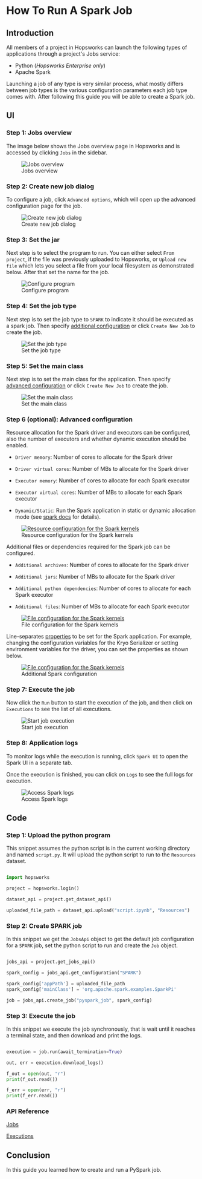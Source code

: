 # How To Run A Spark Job

## Introduction

All members of a project in Hopsworks can launch the following types of applications through a project's Jobs service:

- Python (*Hopsworks Enterprise only*)
- Apache Spark

Launching a job of any type is very similar process, what mostly differs between job types is
the various configuration parameters each job type comes with. After following this guide you will be able to create a Spark job.

## UI

### Step 1: Jobs overview

The image below shows the Jobs overview page in Hopsworks and is accessed by clicking `Jobs` in the sidebar.

<p align="center">
  <figure>
    <img src="../../../../assets/images/guides/jobs/jobs_overview.png" alt="Jobs overview">
    <figcaption>Jobs overview</figcaption>
  </figure>
</p>

### Step 2: Create new job dialog

To configure a  job, click `Advanced options`, which will open up the advanced configuration page for the job.

<p align="center">
  <figure>
    <img src="../../../../assets/images/guides/jobs/create_new_job.png" alt="Create new job dialog">
    <figcaption>Create new job dialog</figcaption>
  </figure>
</p>

### Step 3: Set the jar

Next step is to select the program to run. You can either select `From project`, if the file was previously uploaded to Hopsworks, or `Upload new file` which lets you select a file from your local filesystem as demonstrated below. After that set the name for the job.

<p align="center">
  <figure>
    <img src="../../../../assets/images/guides/jobs/upload_job_spark_file.gif" alt="Configure program">
    <figcaption>Configure program</figcaption>
  </figure>
</p>

### Step 4: Set the job type

Next step is to set the job type to `SPARK` to indicate it should be executed as a spark job. Then specify [additional configuration](#step-5-optional-additional-configuration) or click `Create New Job` to create the job.

<p align="center">
  <figure>
    <img src="../../../../assets/images/guides/jobs/advanced_configuration_spark.png" alt="Set the job type">
    <figcaption>Set the job type</figcaption>
  </figure>
</p>

### Step 5: Set the main class

Next step is to set the main class for the application. Then specify [advanced configuration](#step-6-optional-advanced-configuration) or click `Create New Job` to create the job.

<p align="center">
  <figure>
    <img src="../../../../assets/images/guides/jobs/spark_main_class.gif" alt="Set the main class">
    <figcaption>Set the main class</figcaption>
  </figure>
</p>


### Step 6 (optional): Advanced configuration

Resource allocation for the Spark driver and executors can be configured, also the number of executors and whether dynamic execution should be enabled.

* `Driver memory`: Number of cores to allocate for the Spark driver

* `Driver virtual cores`: Number of MBs to allocate for the Spark driver

* `Executor memory`: Number of cores to allocate for each Spark executor

* `Executor virtual cores`: Number of MBs to allocate for each Spark executor

* `Dynamic/Static`: Run the Spark application in static or dynamic allocation mode (see [spark docs](https://spark.apache.org/docs/latest/configuration.html#dynamic-allocation) for details).


<p align="center">
  <figure>
    <a  href="../../../../assets/images/guides/jupyter/spark_resource_and_compute.png">
      <img src="../../../../assets/images/guides/jupyter/spark_resource_and_compute.png" alt="Resource configuration for the Spark kernels">
    </a>
    <figcaption>Resource configuration for the Spark kernels</figcaption>
  </figure>
</p>

Additional files or dependencies required for the Spark job can be configured.

* `Additional archives`: Number of cores to allocate for the Spark driver

* `Additional jars`: Number of MBs to allocate for the Spark driver

* `Additional python dependencies`: Number of cores to allocate for each Spark executor

* `Additional files`: Number of MBs to allocate for each Spark executor

<p align="center">
  <figure>
    <a  href="../../../../assets/images/guides/jupyter/spark_additional_files.png">
      <img src="../../../../assets/images/guides/jupyter/spark_additional_files.png" alt="File configuration for the Spark kernels">
    </a>
    <figcaption>File configuration for the Spark kernels</figcaption>
  </figure>
</p>

Line-separates [properties](https://spark.apache.org/docs/3.1.1/configuration.html) to be set for the Spark application. For example, changing the configuration variables for the Kryo Serializer or setting environment variables for the driver, you can set the properties as shown below.

<p align="center">
  <figure>
    <a  href="../../../../assets/images/guides/jupyter/spark_properties.png">
      <img src="../../../../assets/images/guides/jupyter/spark_properties.png" alt="File configuration for the Spark kernels">
    </a>
    <figcaption>Additional Spark configuration</figcaption>
  </figure>
</p>

### Step 7: Execute the job

Now click the `Run` button to start the execution of the job, and then click on `Executions` to see the list of all executions.


<p align="center">
  <figure>
    <img src="../../../../assets/images/guides/jobs/start_job_py.gif" alt="Start job execution">
    <figcaption>Start job execution</figcaption>
  </figure>
</p>

### Step 8: Application logs

To monitor logs while the execution is running, click `Spark UI` to open the Spark UI in a separate tab.

Once the execution is finished, you can click on `Logs` to see the full logs for execution.

<p align="center">
  <figure>
    <img src="../../../../assets/images/guides/jobs/spark_logs.png" alt="Access Spark logs">
    <figcaption>Access Spark logs</figcaption>
  </figure>
</p>

## Code

### Step 1: Upload the python program

This snippet assumes the python script is in the current working directory and named `script.py`. It will upload the python script to run to the `Resources` dataset.

```python

import hopsworks

project = hopsworks.login()

dataset_api = project.get_dataset_api()

uploaded_file_path = dataset_api.upload("script.ipynb", "Resources")

```


### Step 2: Create SPARK job

In this snippet we get the `JobsApi` object to get the default job configuration for a `SPARK` job, set the python script to run and create the `Job` object.

```python

jobs_api = project.get_jobs_api()

spark_config = jobs_api.get_configuration("SPARK")

spark_config['appPath'] = uploaded_file_path
spark_config['mainClass'] = 'org.apache.spark.examples.SparkPi'

job = jobs_api.create_job("pyspark_job", spark_config)

```

### Step 3: Execute the job

In this snippet we execute the job synchronously, that is wait until it reaches a terminal state, and then download and print the logs.

```python

execution = job.run(await_termination=True)

out, err = execution.download_logs()

f_out = open(out, "r")
print(f_out.read())

f_err = open(err, "r")
print(f_err.read())

```

### API Reference

[Jobs](https://docs.hopsworks.ai/hopsworks-api/dev/generated/api/jobs/)

[Executions](https://docs.hopsworks.ai/hopsworks-api/dev/generated/api/executions/)

## Conclusion

In this guide you learned how to create and run a PySpark job.